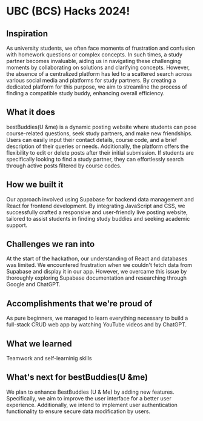 # UBC (BCS) Hacks 2024!

## Inspiration

As university students, we often face moments of frustration and confusion with homework questions or complex concepts. In such times, a study partner becomes invaluable, aiding us in navigating these challenging moments by collaborating on solutions and clarifying concepts. However, the absence of a centralized platform has led to a scattered search across various social media and platforms for study partners. By creating a dedicated platform for this purpose, we aim to streamline the process of finding a compatible study buddy, enhancing overall efficiency.

## What it does

bestBuddies(U &me) is a dynamic posting website where students can pose course-related questions, seek study partners, and make new friendships. Users can easily input their contact details, course code, and a brief description of their queries or needs. Additionally, the platform offers the flexibility to edit or delete posts after their initial submission. If students are specifically looking to find a study partner, they can effortlessly search through active posts filtered by course codes.

## How we built it

Our approach involved using Supabase for backend data management and React for frontend development. By integrating JavaScript and CSS, we successfully crafted a responsive and user-friendly live posting website, tailored to assist students in finding study buddies and seeking academic support.

## Challenges we ran into

At the start of the hackathon, our understanding of React and databases was limited. We encountered frustration when we couldn't fetch data from Supabase and display it in our app. However, we overcame this issue by thoroughly exploring Supabase documentation and researching through Google and ChatGPT.

## Accomplishments that we're proud of

As pure beginners, we managed to learn everything necessary to build a full-stack CRUD web app by watching YouTube videos and by ChatGPT.

## What we learned

Teamwork and self-learninig skills

## What's next for bestBuddies(U &me)

We plan to enhance BestBuddies (U & Me) by adding new features. Specifically, we aim to improve the user interface for a better user experience. Additionally, we intend to implement user authentication functionality to ensure secure data modification by users.
